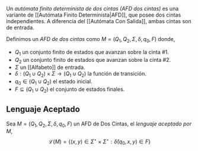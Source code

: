 Un *autómata finito determinista de dos cintas (AFD dos cintas)* es una variante de [[Autómata Finito Determinista|AFD]], que posee dos cintas independientes. A diferencia del [[Autómata Con Salida]], ambas cintas son de entrada.

Definimos un *AFD de dos cintas* como $M=(Q_1, Q_2, \Sigma,\delta, q_0, F)$ donde,
- $Q_1$ un conjunto finito de estados que avanzan sobre la cinta #1.
- $Q_2$ un conjunto finito de estados que avanzan sobre la cinta #2.
- $\Sigma$ un [[Alfabeto]] de entrada.
- $\delta : (Q_1 \cup Q_2) \times \Sigma \rightarrow (Q_1 \cup Q_2)$ la función de transición.
- $q_0 \in (Q_1 \cup Q_2)$ el estado inicial.
- $F \subseteq (Q_1 \cup Q_2)$ el conjunto de estados finales.

## Lenguaje Aceptado
Sea $M=(Q_1, Q_2, \Sigma, \delta, q_0, F)$ un AFD de Dos Cintas, el *lenguaje aceptado por $M$*,
$$\tag{Lenguaje Aceptado} \mathscr{L}(M)=\{(x,y) \in \Sigma^\star \times \Sigma^\star : \hat{\delta}(q_0, x, y) \in F \}$$